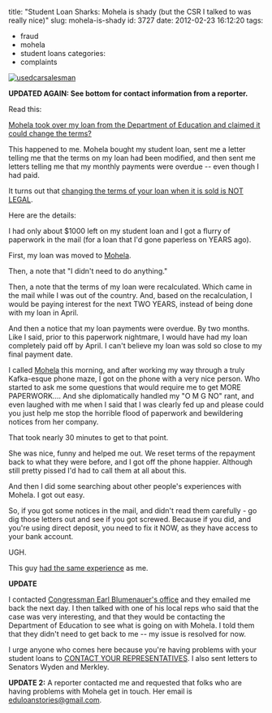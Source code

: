 title: "Student Loan Sharks: Mohela is shady (but the CSR I talked to was really nice)"
slug: mohela-is-shady
id: 3727
date: 2012-02-23 16:12:20
tags: 
- fraud
- mohela
- student loans
categories: 
- complaints

[![](http://www.chesnok.com/daily/wp-content/uploads/2012/02/usedcarsalesman-300x238.jpg "usedcarsalesman")](http://www.chesnok.com/daily/wp-content/uploads/2012/02/usedcarsalesman.jpg)

**UPDATED AGAIN: See bottom for contact information from a reporter.**

Read this: 

[Mohela took over my loan from the Department of Education and claimed it could change the terms?](http://answers.yahoo.com/question/index?qid=20120219150817AAMEi1i "Mohela took over my loan from the Department of Education and claimed it could change the terms?")

This happened to me. Mohela bought my student loan, sent me a letter telling me that the terms on my loan had been modified, and then sent me letters telling me that my monthly payments were overdue -- even though I had paid. 
<!--more-->
It turns out that [changing the terms of your loan when it is sold is NOT LEGAL](http://www.avvo.com/legal-answers/can-student-loan-purchaser-change-terms-of-the-loa-472593.html).

Here are the details: 

I had only about $1000 left on my student loan and I got a flurry of paperwork in the mail (for a loan that I'd gone paperless on YEARS ago). 

First, my loan was moved to [Mohela](http://mohela.com/ "Mohela").

Then, a note that "I didn't need to do anything."

Then, a note that the terms of my loan were recalculated. Which came in the mail while I was out of the country. And, based on the recalculation, I would be paying interest for the next TWO YEARS, instead of being done with my loan in April.

And then a notice that my loan payments were overdue. By two months. Like I said, prior to this paperwork nightmare, I would have had my loan completely paid off by April. I can't believe my loan was sold so close to my final payment date.

I called [Mohela](http://mohela.com "Mohela") this morning, and after working my way through a truly Kafka-esque phone maze, I got on the phone with a very nice person. Who started to ask me some questions that would require me to get MORE PAPERWORK.... And she diplomatically handled my "O M G NO" rant, and even laughed with me when I said that I was clearly fed up and please could you just help me stop the horrible flood of paperwork and bewildering notices from her company. 

That took nearly 30 minutes to get to that point.

She was nice, funny and helped me out. We reset terms of the repayment back to what they were before, and I got off the phone happier. Although still pretty pissed I'd had to call them at all about this. 

And then I did some searching about other people's experiences with Mohela. I got out easy. 

So, if you got some notices in the mail, and didn't read them carefully - go dig those letters out and see if you got screwed. Because if you did, and you're using direct deposit, you need to fix it NOW, as they have access to your bank account.

UGH. 

This guy [had the same experience](http://ardvaark.net/mohela-is-a-pack-of-thieves "Mohela is a pack of thieves") as me.

**UPDATE**

I contacted [Congressman Earl Blumenauer's office](http://blumenauer.house.gov/) and they emailed me back the next day. I then talked with one of his local reps who said that the case was very interesting, and that they would be contacting the Department of Education to see what is going on with Mohela. I told them that they didn't need to get back to me -- my issue is resolved for now.

I urge anyone who comes here because you're having problems with your student loans to [CONTACT YOUR REPRESENTATIVES](https://writerep.house.gov/writerep/welcome.shtml).  I also sent letters to Senators Wyden and Merkley.

**UPDATE 2:** A reporter contacted me and requested that folks who are having problems with Mohela get in touch. Her email is [eduloanstories@gmail.com](mailto:eduloanstories@gmail.com).  
